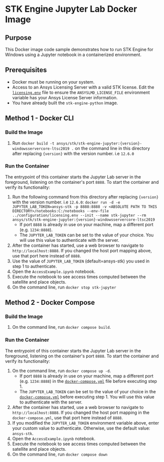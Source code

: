 # STK Engine Jupyter Lab Docker Image

## Purpose
This Docker image code sample demonstrates how to run STK Engine for Windows using a Jupyter notebook in a containerized
environment.

## Prerequisites
* Docker must be running on your system.
* Access to an Ansys Licensing Server with a valid STK license.  Edit the
[`licensing.env`](../configuration/licensing.env) file to ensure the `ANSYSLMD_LICENSE_FILE` environment variable
has your Ansys License Server information.
* You have already built the `stk-engine-python` image.

## Method 1 - Docker CLI

### Build the Image
1. Run `docker build -t ansys/stk/stk-engine-jupyter:{version}-windowsservercore-ltsc2019 .` on the command line in this
directory after replacing `{version}` with the version number. i.e `12.6.0`

### Run the Container
The entrypoint of this container starts the Jupyter Lab server in the foreground, listening on the container's port
`8888`. To start the container and verify its functionality:
1. Run the following command from this directory after replacing `{version}` with the version number. i.e `12.6.0`:
`docker run -d -e JUPYTER_LAB_TOKEN=ansys-stk -p 8888:8888 -v <ABSOLUTE PATH TO THIS DIRECTORY>/notebooks:C:/notebooks --env-file ../configuration/licensing.env --init --name stk-jupyter --rm ansys/stk/stk-engine-jupyter:{version}-windowsservercore-ltsc2019`
    * If port `8888` is already in use on your machine, map a different port (e.g. `1234:8888`).
    * The `JUPYTER_LAB_TOKEN` can be set to the value of your choice.
    You will use this value to authenticate with the server.
2. After the container has started, use a web browser to navigate to `http://localhost:8888`.
If you changed the host port mapping above, use that port here instead of `8888`.
3. Use the value of `JUPYTER_LAB_TOKEN` (default=ansys-stk) you used in step 1 to authenticate.
4. Open the `AccessExample.ipynb` notebook.
5. Execute the notebook to see access times computed between the satellite and place objects.
6. On the command line, run `docker stop stk-jupyter`

## Method 2 - Docker Compose

### Build the Image
1. On the command line, run `docker compose build`.

### Run the Container
The entrypoint of this container starts the Jupyter Lab server in the foreground, listening on the container's port
`8888`. To start the container and verify its functionality:
1. On the command line, run `docker compose up -d`.
    * If port `8888` is already in use on your machine, map a different port (e.g. `1234:8888`) in
    the [`docker-compose.yml`](./docker-compose.yml) file before executing step 1.
    * The `JUPYTER_LAB_TOKEN` can be set to the value of your choice in the [`docker-compose.yml`](./docker-compose.yml)
    before executing step 1.  You will use this value to authenticate with the server.
2. After the container has started, use a web browser to navigate to `http://localhost:8888`.
If you changed the host port mapping in the `docker-compose.yml`, use that port here instead of `8888`.
3. If you modified the `JUPYTER_LAB_TOKEN` environment variable above, enter your custom value to authenticate.
Otherwise, use the default value: `ansys-stk`.
4. Open the `AccessExample.ipynb` notebook.
5. Execute the notebook to see access times computed between the satellite and place objects.
6. On the command line, run `docker compose down`
